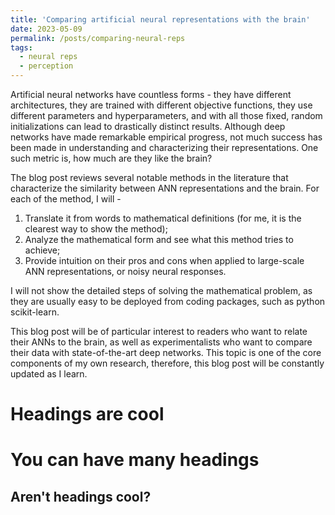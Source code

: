 ```yaml
---
title: 'Comparing artificial neural representations with the brain'
date: 2023-05-09
permalink: /posts/comparing-neural-reps
tags:
  - neural reps
  - perception
---
```


Artificial neural networks have countless forms - they have different architectures, they are trained with different objective functions, they use different parameters and hyperparameters, and with all those fixed, random initializations can lead to drastically distinct results. Although deep networks have made remarkable empirical progress, not much success has been made in understanding and characterizing their representations. One such metric is, how much are they like the brain?

The blog post reviews several notable methods in the literature that characterize the similarity between ANN representations and the brain. For each of the method, I will -
1. Translate it from words to mathematical definitions (for me, it is the clearest way to show the method);
2. Analyze the mathematical form and see what this method tries to achieve;
3. Provide intuition on their pros and cons when applied to large-scale ANN representations, or noisy neural responses.

I will not show the detailed steps of solving the mathematical problem, as they are usually easy to be deployed from coding packages, such as python scikit-learn.

This blog post will be of particular interest to readers who want to relate their ANNs to the brain, as well as experimentalists who want to compare their data with state-of-the-art deep networks. This topic is one of the core components of my own research, therefore, this blog post will be constantly updated as I learn.

Headings are cool
======

You can have many headings
======

Aren't headings cool?
------